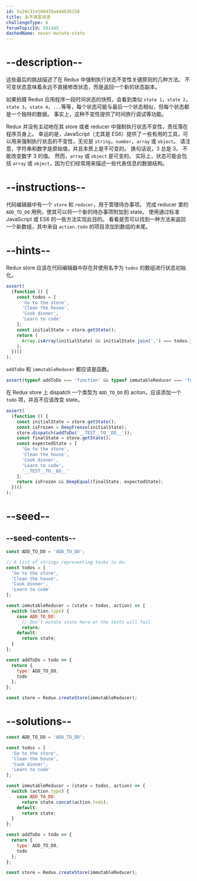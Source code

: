 ```yaml
---
id: 5a24c314108439a4d4036158
title: 永不改变状态
challengeType: 6
forumTopicId: 301445
dashedName: never-mutate-state
---
```


# --description--

这些最后的挑战描述了在 Redux 中强制执行状态不变性关键原则的几种方法。 不可变状态意味着永远不直接修改状态，而是返回一个新的状态副本。

如果拍摄 Redux 应用程序一段时间状态的快照，会看到类似 `state 1`，`state 2`，`state 3`，`state 4`，`...`等等，每个状态可能与最后一个状态相似，但每个状态都是一个独特的数据。 事实上，这种不变性提供了时间旅行调试等功能。

Redux 并没有主动地在其 store 或者 reducer 中强制执行状态不变性，责任落在程序员身上。 幸运的是，JavaScript（尤其是 ES6）提供了一些有用的工具，可以用来强制执行状态的不变性，无论是 `string`，`number`，`array` 或 `object`。 请注意，字符串和数字是原始值，并且本质上是不可变的。 换句话说，3 总是 3， 不能改变数字 3 的值。 然而，`array` 或 `object` 是可变的。 实际上，状态可能会包括 `array` 或 `object`，因为它们经常用来描述一些代表信息的数据结构。

# --instructions--

代码编辑器中有一个 `store` 和 `reducer`，用于管理待办事项。 完成 reducer 里的 `ADD_TO_DO` 用例，使其可以将一个新的待办事项附加到 state。 使用通过标准 JavaScript 或 ES6 的一些方法实现此目的。 看看是否可以找到一种方法来返回一个新数组，其中来自 `action.todo` 的项目添加到数组的末尾。

# --hints--

Redux store 应该在代码编辑器中存在并使用名字为 `todos` 的数组进行状态初始化。

```js
assert(
  (function () {
    const todos = [
      'Go to the store',
      'Clean the house',
      'Cook dinner',
      'Learn to code'
    ];
    const initialState = store.getState();
    return (
      Array.isArray(initialState) && initialState.join(',') === todos.join(',')
    );
  })()
);
```

`addToDo` 和 `immutableReducer` 都应该是函数。

```js
assert(typeof addToDo === 'function' && typeof immutableReducer === 'function');
```

在 Redux store 上 dispatch 一个类型为 `ADD_TO_DO` 的 aciton，应该添加一个 `todo` 项，并且不应该改变 state。

```js
assert(
  (function () {
    const initialState = store.getState();
    const isFrozen = DeepFreeze(initialState);
    store.dispatch(addToDo('__TEST__TO__DO__'));
    const finalState = store.getState();
    const expectedState = [
      'Go to the store',
      'Clean the house',
      'Cook dinner',
      'Learn to code',
      '__TEST__TO__DO__'
    ];
    return isFrozen && DeepEqual(finalState, expectedState);
  })()
);
```

# --seed--

## --seed-contents--

```js
const ADD_TO_DO = 'ADD_TO_DO';

// A list of strings representing tasks to do:
const todos = [
  'Go to the store',
  'Clean the house',
  'Cook dinner',
  'Learn to code'
];

const immutableReducer = (state = todos, action) => {
  switch (action.type) {
    case ADD_TO_DO:
      // Don't mutate state here or the tests will fail
      return;
    default:
      return state;
  }
};

const addToDo = todo => {
  return {
    type: ADD_TO_DO,
    todo
  };
};

const store = Redux.createStore(immutableReducer);
```

# --solutions--

```js
const ADD_TO_DO = 'ADD_TO_DO';

const todos = [
  'Go to the store',
  'Clean the house',
  'Cook dinner',
  'Learn to code'
];

const immutableReducer = (state = todos, action) => {
  switch (action.type) {
    case ADD_TO_DO:
      return state.concat(action.todo);
    default:
      return state;
  }
};

const addToDo = todo => {
  return {
    type: ADD_TO_DO,
    todo
  };
};

const store = Redux.createStore(immutableReducer);
```
